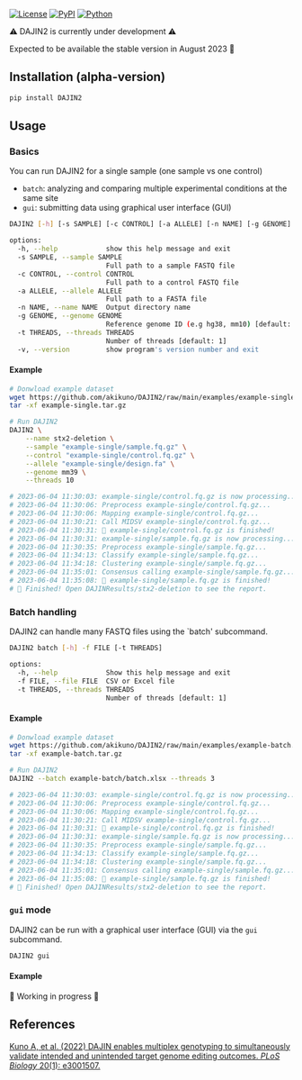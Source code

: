 [![License](https://img.shields.io/badge/License-MIT-9cf.svg?style=flat-square)](https://choosealicense.com/licenses/mit/)
[![PyPI](https://img.shields.io/pypi/v/DAJIN2.svg?label=PyPI&color=orange&style=flat-square)](https://pypi.org/project/DAJIN2/)
[![Python](https://img.shields.io/pypi/pyversions/DAJIN2.svg?label=Python&color=blue&style=flat-square)](https://pypi.org/project/DAJIN2/)

⚠️ DAJIN2 is currently under development ⚠️

Expected to be available the stable version in August 2023 🤞

## Installation (alpha-version)

```bash
pip install DAJIN2
```

## Usage

### Basics

You can run DAJIN2 for a single sample (one sample vs one control)
+ `batch`: analyzing and comparing multiple experimental conditions at the same site
+ `gui`: submitting data using graphical user interface (GUI)


```bash
DAJIN2 [-h] [-s SAMPLE] [-c CONTROL] [-a ALLELE] [-n NAME] [-g GENOME] [-t THREADS] [-v]

options:
  -h, --help            show this help message and exit
  -s SAMPLE, --sample SAMPLE
                        Full path to a sample FASTQ file
  -c CONTROL, --control CONTROL
                        Full path to a control FASTQ file
  -a ALLELE, --allele ALLELE
                        Full path to a FASTA file
  -n NAME, --name NAME  Output directory name
  -g GENOME, --genome GENOME
                        Reference genome ID (e.g hg38, mm10) [default: '']
  -t THREADS, --threads THREADS
                        Number of threads [default: 1]
  -v, --version         show program's version number and exit
```

#### Example

```bash
# Donwload example dataset
wget https://github.com/akikuno/DAJIN2/raw/main/examples/example-single.tar.gz
tar -xf example-single.tar.gz

# Run DAJIN2
DAJIN2 \
    --name stx2-deletion \
    --sample "example-single/sample.fq.gz" \
    --control "example-single/control.fq.gz" \
    --allele "example-single/design.fa" \
    --genome mm39 \
    --threads 10

# 2023-06-04 11:30:03: example-single/control.fq.gz is now processing...
# 2023-06-04 11:30:06: Preprocess example-single/control.fq.gz...
# 2023-06-04 11:30:06: Mapping example-single/control.fq.gz...
# 2023-06-04 11:30:21: Call MIDSV example-single/control.fq.gz...
# 2023-06-04 11:30:31: 🍵 example-single/control.fq.gz is finished!
# 2023-06-04 11:30:31: example-single/sample.fq.gz is now processing...
# 2023-06-04 11:30:35: Preprocess example-single/sample.fq.gz...
# 2023-06-04 11:34:13: Classify example-single/sample.fq.gz...
# 2023-06-04 11:34:18: Clustering example-single/sample.fq.gz...
# 2023-06-04 11:35:01: Consensus calling example-single/sample.fq.gz...
# 2023-06-04 11:35:08: 🍵 example-single/sample.fq.gz is finished!
# 🎉 Finished! Open DAJINResults/stx2-deletion to see the report.
```

### Batch handling

DAJIN2 can handle many FASTQ files using the `batch' subcommand.

```bash
DAJIN2 batch [-h] -f FILE [-t THREADS]

options:
  -h, --help            Show this help message and exit
  -f FILE, --file FILE  CSV or Excel file
  -t THREADS, --threads THREADS
                        Number of threads [default: 1]
```

#### Example

```bash
# Donwload example dataset
wget https://github.com/akikuno/DAJIN2/raw/main/examples/example-batch.tar.gz
tar -xf example-batch.tar.gz

# Run DAJIN2
DAJIN2 --batch example-batch/batch.xlsx --threads 3

# 2023-06-04 11:30:03: example-single/control.fq.gz is now processing...
# 2023-06-04 11:30:06: Preprocess example-single/control.fq.gz...
# 2023-06-04 11:30:06: Mapping example-single/control.fq.gz...
# 2023-06-04 11:30:21: Call MIDSV example-single/control.fq.gz...
# 2023-06-04 11:30:31: 🍵 example-single/control.fq.gz is finished!
# 2023-06-04 11:30:31: example-single/sample.fq.gz is now processing...
# 2023-06-04 11:30:35: Preprocess example-single/sample.fq.gz...
# 2023-06-04 11:34:13: Classify example-single/sample.fq.gz...
# 2023-06-04 11:34:18: Clustering example-single/sample.fq.gz...
# 2023-06-04 11:35:01: Consensus calling example-single/sample.fq.gz...
# 2023-06-04 11:35:08: 🍵 example-single/sample.fq.gz is finished!
# 🎉 Finished! Open DAJINResults/stx2-deletion to see the report.
```
### `gui` mode

DAJIN2 can be run with a graphical user interface (GUI) via the `gui` subcommand.

```bash
DAJIN2 gui
```

#### Example

🚧 Working in progress 🚧


## References

[Kuno A, et al. (2022) DAJIN enables multiplex genotyping to simultaneously validate intended and unintended target genome editing outcomes. *PLoS Biology* 20(1): e3001507.](https://doi.org/10.1371/journal.pbio.3001507)
